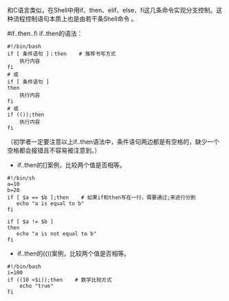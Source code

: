 和C语言类似，在Shell中用if、then、elif、else、fi这几条命令实现分支控制。这种流程控制语句本质上也是由若干条Shell命令 。

#if..then..fi
if..then的语法：
```
#!/bin/bash
if [ 条件语句 ]；then    # 推荐书写方式
    执行内容
fi
# 或
if [ 条件语句 ]
then
    执行内容
fi
# 或
if (());then
    执行内容
fi
```
（初学者一定要注意以上if..then语法中，条件语句两边都是有空格的，缺少一个空格都会报错且不容易被注意到。）

* if..then的[]案例，比较两个值是否相等。

```
#!/bin/sh
a=10
b=20
if [ $a == $b ];then    # 如果if和then写在一行，需要通过;来进行分割
   echo "a is equal to b"
fi

if [ $a != $b ]
then
   echo "a is not equal to b"
fi
```
* if..then的(())案例，比较两个值是否相等。
```
#!/bin/bash
i=100
if ((10 <$i));then    # 数学比较方式
    echo "true"
fi
```






